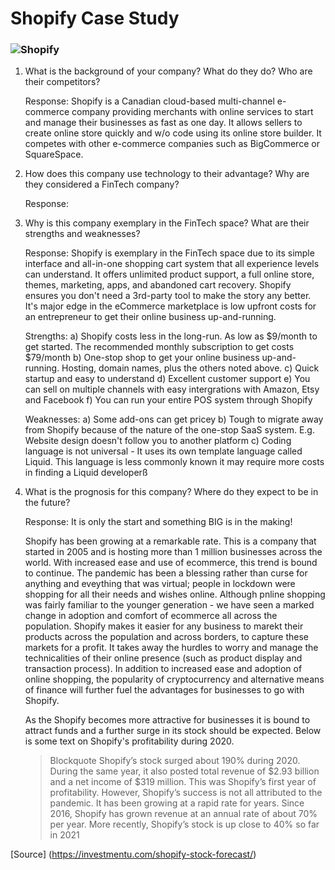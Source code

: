 # Shopify Case Study
### ![Shopify](https://external-content.duckduckgo.com/iu/?u=https%3A%2F%2Ftse2.mm.bing.net%2Fth%3Fid%3DOIP.AtTi_7nqr_IvspX4_FANtwAAAA%26pid%3DApi&f=1)



1) What is the background of your company? What do they do? Who are their competitors?

    Response: Shopify is a Canadian cloud-based multi-channel e-commerce company providing merchants with online services to start and manage their businesses as fast as one day. It allows sellers to create online store quickly and w/o code using its online store builder. It competes with other e-commerce companies such as BigCommerce or SquareSpace.

2) How does this company use technology to their advantage? Why are they considered a FinTech company?

    Response: 

3) Why is this company exemplary in the FinTech space? What are their strengths and weaknesses?

    Response: Shopify is exemplary in the FinTech space due to its simple interface and all-in-one shopping cart system that all experience levels can understand. It offers unlimited product support, a full online store, themes, marketing, apps,  and abandoned cart recovery. Shopify ensures you don't need a 3rd-party tool to make the story any better. It's major edge in the eCommerce marketplace is low upfront costs for an entrepreneur to get their online business up-and-running.

    Strengths:
    a) Shopify costs less in the long-run. As low as  $9/month to get started. The recommended monthly subscription to get costs $79/month
    b) One-stop shop to get your online business up-and-running. Hosting, domain names, plus the others noted above.
    c) Quick startup and easy to understand
    d) Excellent customer support
    e) You can sell on multiple channels with easy intergrations with Amazon, Etsy and Facebook
    f) You can run your entire POS system through Shopify

    Weaknesses:
    a) Some add-ons can get pricey
    b) Tough to migrate away from Shopify because of the nature of the one-stop SaaS system. E.g. Website design doesn't follow you to another platform
    c) Coding language is not universal - It uses its own template language called Liquid. This language is less commonly known it may require more costs in finding a Liquid developerß
    
4) What is the prognosis for this company? Where do they expect to be in the future?

    Response:
    It is only the start and something BIG is in the making!
    
    Shopify has been growing at a remarkable rate. This is a company that started in 2005 and is hosting more than 1 million businesses across the world. With increased ease and use of ecommerce, this trend is bound to continue. The pandemic has been a blessing rather than curse for anything and eveything that was virtual; people in lockdown were shopping for all their needs and wishes online. Although pnline shopping was fairly familiar to the younger generation - we have seen a marked change in adoption and comfort of ecommerce all across the population. Shopify makes it easier for any business to marekt their products across the population and across borders, to capture these markets for a profit. It takes away the hurdles to worry and manage the technicalities of their online presence (such as product display and transaction process). In addition to increased ease and adoption of online shopping, the popularity of cryptocurrency and alternative means of finance will further fuel the advantages for businesses to go with  Shopify.
    
    As the Shopify becomes more attractive for businesses it is bound to attract funds and a further surge in its stock should be expected. Below is some text on Shopify's profitability during 2020.
    
    >Blockquote Shopify’s stock surged about 190% during 2020. During the same year, it also posted total revenue of $2.93 billion and a net income of $319 million. This was Shopify’s first year of profitability. However, Shopify’s success is not all attributed to the pandemic. It has been growing at a rapid rate for years. Since 2016, Shopify has grown revenue at an annual rate of about 70% per year. More recently, Shopify’s stock is up close to 40% so far in 2021

[Source] (https://investmentu.com/shopify-stock-forecast/)


